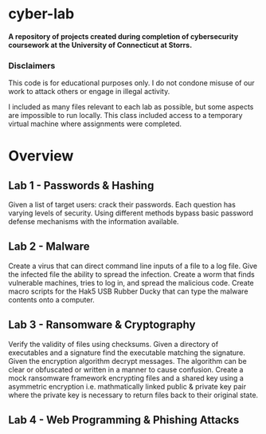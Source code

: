 # cyber-lab
#### A repository of projects created during completion of cybersecurity coursework at the University of Connecticut at Storrs.

### Disclaimers
This code is for educational purposes only. I do not condone misuse of our work to attack others or engage in illegal activity. 

I included as many files relevant to each lab as possible, but some aspects are impossible to run locally. This class included access to a temporary virtual machine where assignments were completed.

# Overview

## Lab 1 - Passwords & Hashing
Given a list of target users: crack their passwords. Each question has varying levels of security. Using different methods bypass basic password defense mechanisms with the information available.

## Lab 2 - Malware
Create a virus that can direct command line inputs of a file to a log file. Give the infected file the ability to spread the infection. Create a worm that finds vulnerable machines, tries to log in, and spread the malicious code. Create macro scripts for the Hak5 USB Rubber Ducky that can type the malware contents onto a computer.

## Lab 3 - Ransomware & Cryptography
Verify the validity of files using checksums. Given a directory of executables and a signature find the executable matching the signature. Given the encryption algorithm decrypt messages. The algorithm can be clear or obfuscated or written in a manner to cause confusion. Create a mock ransomware framework encrypting files and a shared key using a asymmetric encryption i.e. mathmatically linked public & private key pair where the private key is necessary to return files back to their original state.

## Lab 4 - Web Programming & Phishing Attacks

